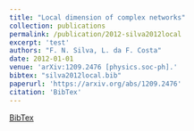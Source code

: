 ```yaml
---
title: "Local dimension of complex networks"
collection: publications
permalink: /publication/2012-silva2012local
excerpt: 'test'
authors: "F. N. Silva, L. da F. Costa"
date: 2012-01-01
venue: 'arXiv:1209.2476 [physics.soc-ph].'
bibtex: "silva2012local.bib"
paperurl: 'https://arxiv.org/abs/1209.2476'
citation: 'BibTex'
---
```

[BibTex](//files/bibtex/silva2012local.bib')
